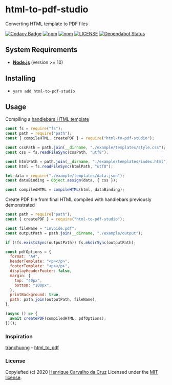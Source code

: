 # html-to-pdf-studio

Converting HTML template to PDF files

[![Codacy Badge](https://api.codacy.com/project/badge/Grade/56a21e6eac6f4204beac78eefb05747d)](https://www.codacy.com/app/henriquecarv/html-to-pdf-studio?utm_source=github.com&utm_medium=referral&utm_content=henriquecarv/html-to-pdf-studio&utm_campaign=Badge_Grade)
[![npm](https://img.shields.io/npm/dt/html-to-pdf-studio.svg)][4]
[![npm](https://img.shields.io/npm/v/html-to-pdf-studio.svg)][4]
[![LICENSE](https://img.shields.io/github/license/henriquecarv/html-to-pdf-studio.svg)][2]
[![Dependabot Status](https://api.dependabot.com/badges/status?host=github&repo=henriquecarv/html-to-pdf-studio)](https://dependabot.com)

## System Requirements

- **[Node.js][3]** (version >= 10)

## Installing

- `yarn add html-to-pdf-studio`

## Usage

Compiling a [handlebars HTML template](./example/templates/index.html)

```javascript
const fs = require("fs");
const path = require("path");
const { compileHTML, createPDF } = require("html-to-pdf-studio");

const cssPath = path.join(__dirname, "./example/templates/style.css");
const css = fs.readFileSync(cssPath, "utf8");

const htmlPath = path.join(__dirname, "./example/templates/index.html");
const html = fs.readFileSync(htmlPath, "utf8");

let data = require("./example/templates/data.json");
const dataBinding = Object.assign(data, { css });

const compiledHTML = compileHTML(html, dataBinding);
```

Create PDF file from final HTML compiled with handlebars previously demonstrated

```javascript
const path = require("path");
const { createPDF } = require("html-to-pdf-studio");

const fileName = "invoide.pdf";
const outputPath = path.join(__dirname, "./example/output");

if (!fs.existsSync(outputPath)) fs.mkdirSync(outputPath);

const pdfOptions = {
  format: "A4",
  headerTemplate: "<p></p>",
  footerTemplate: "<p></p>",
  displayHeaderFooter: false,
  margin: {
    top: "40px",
    bottom: "100px",
  },
  printBackground: true,
  path: path.join(outputPath, fileName),
};

(async () => {
  await createPDF(compiledHTML, pdfOptions);
})();
```

### Inspiration

[tranchuong][5] - [html_to_pdf][6]

### License

Copylefted (c) 2020 [Henrique Carvalho da Cruz][1] Licensed under the [MIT license][2].

[1]: https://henriquecarv.com
[2]: ./LICENSE
[3]: https://nodejs.org
[4]: https://www.npmjs.com/package/html-to-pdf-studio
[5]: https://github.com/chuongtrh
[6]: https://github.com/chuongtrh/html_to_pdf

